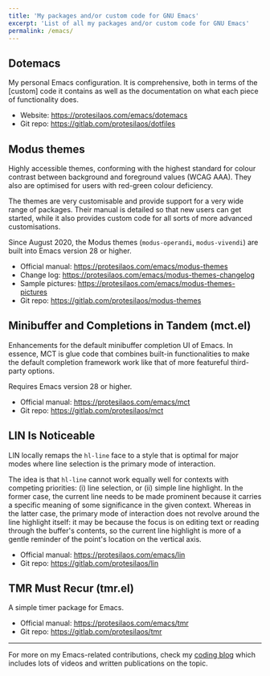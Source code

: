 ```yaml
---
title: 'My packages and/or custom code for GNU Emacs'
excerpt: 'List of all my packages and/or custom code for GNU Emacs'
permalink: /emacs/
---
```


## Dotemacs

My personal Emacs configuration.  It is comprehensive, both in terms of
the [custom] code it contains as well as the documentation on what each
piece of functionality does.

+ Website: <https://protesilaos.com/emacs/dotemacs>
+ Git repo: <https://gitlab.com/protesilaos/dotfiles>

## Modus themes

Highly accessible themes, conforming with the highest standard for
colour contrast between background and foreground values (WCAG AAA).
They also are optimised for users with red-green colour deficiency.

The themes are very customisable and provide support for a very wide
range of packages.  Their manual is detailed so that new users can get
started, while it also provides custom code for all sorts of more
advanced customisations.

Since August 2020, the Modus themes (`modus-operandi`, `modus-vivendi`)
are built into Emacs version 28 or higher.

+ Official manual: <https://protesilaos.com/emacs/modus-themes>
+ Change log: <https://protesilaos.com/emacs/modus-themes-changelog>
+ Sample pictures: <https://protesilaos.com/emacs/modus-themes-pictures>
+ Git repo: <https://gitlab.com/protesilaos/modus-themes>

## Minibuffer and Completions in Tandem (mct.el)

Enhancements for the default minibuffer completion UI of Emacs.  In
essence, MCT is glue code that combines built-in functionalities to make
the default completion framework work like that of more featureful
third-party options.

Requires Emacs version 28 or higher.

+ Official manual: <https://protesilaos.com/emacs/mct>
+ Git repo: <https://gitlab.com/protesilaos/mct>

## LIN Is Noticeable

LIN locally remaps the `hl-line` face to a style that is optimal for
major modes where line selection is the primary mode of interaction.

The idea is that `hl-line` cannot work equally well for contexts with
competing priorities: (i) line selection, or (ii) simple line highlight.
In the former case, the current line needs to be made prominent because
it carries a specific meaning of some significance in the given context.
Whereas in the latter case, the primary mode of interaction does not
revolve around the line highlight itself: it may be because the focus is
on editing text or reading through the buffer's contents, so the current
line highlight is more of a gentle reminder of the point's location on
the vertical axis.

+ Official manual: <https://protesilaos.com/emacs/lin>
+ Git repo: <https://gitlab.com/protesilaos/lin>

## TMR Must Recur (tmr.el)

A simple timer package for Emacs.

+ Official manual: <https://protesilaos.com/emacs/tmr>
+ Git repo: <https://gitlab.com/protesilaos/tmr>

* * *

For more on my Emacs-related contributions, check my [coding
blog](https://protesilaos.com/codelog) which includes lots of videos and
written publications on the topic.
